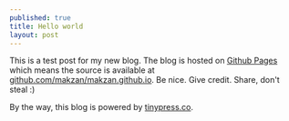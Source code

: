 ```yaml
---
published: true
title: Hello world
layout: post
---
```

This is a test post for my new blog. The blog is hosted on [Github Pages](http://pages.github.com/) which means the source is available at [github.com/makzan/makzan.github.io](http://github.com/makzan/makzan.github.io). Be nice. Give credit. Share, don't steal :)

By the way, this blog is powered by [tinypress.co](https://tinypress.co).